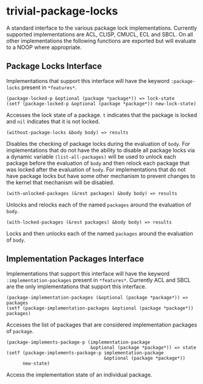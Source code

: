 # trivial-package-locks

A standard interface to the various package lock implementations. Currently
supported implementations are ACL, CLISP, CMUCL, ECL and SBCL. On all other
implementations the following functions are exported but will evaluate to a
NOOP where appropriate.

## Package Locks Interface

Implementations that support this interface will have the keyword 
`:package-locks` present in `*features*`.

```common-lisp
(package-locked-p &optional (package *package*)) => lock-state
(setf (package-locked-p &optional (package *package*)) new-lock-state)
```

Accesses the lock state of a package. `t` indicates that the package is
locked and `nil` indicates that it is not locked.

```common-lisp
(without-package-locks &body body) => results
```

Disables the checking of package locks during the evaluation of `body`.
For implementations that do not have the ability to disable all package
locks via a dynamic variable `(list-all-packages)` will be used to unlock
each package before the evaluation of `body` and then relock each package
that was locked after the evaluation of `body`. For implementations that
do not have package locks but have some other mechanism to prevent changes
to the kernel that mechanism will be disabled.

```common-lisp
(with-unlocked-packages (&rest packages) &body body) => results
```

Unlocks and relocks each of the named `packages` around the evaluation of
`body`.

```common-lisp
(with-locked-packages (&rest packages) &body body) => results
```

Locks and then unlocks each of the named `packages` around the evaluation of
`body`.

## Implementation Packages Interface

Implementations that support this interface will have the keyword 
`:implementation-packages` present in `*features*`. Currently ACL and SBCL
are the only implementations that support this interface.

```common-lisp
(package-implementation-packages (&optional (package *package*)) => packages
(setf (package-implementation-packages &optional (package *package*)) packages)
```

Accesses the list of packages that are considered implementation packages of
`package`.

```common-lisp
(package-implements-package-p (implementation-package 
                               &optional (package *package*)) => state
(setf (package-implements-package-p implementation-package
                                    &optional (package *package*))
      new-state)
```

Access the implementation state of an individual package.
